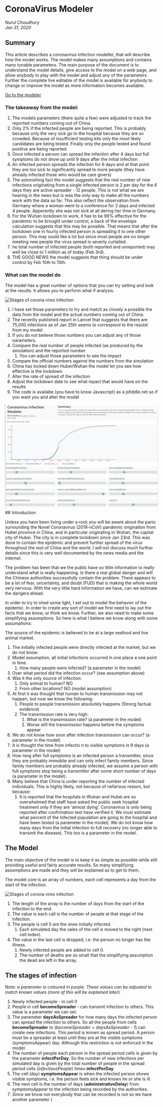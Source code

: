 # CoronaVirus Modeler
*Nurul Choudhury* <br>
*Jan 31, 2020*


## Summary
This article describes a coronavirus infection modeller, that will describe how the model works. The model makes many assumptions and contains many tunable parameters. The main purpose of the document is to understand the model details, give access to the model on a web page, and allow anybody to play with the model and adjust any of the parameters. Further the complete live editable of the model is available for anybody to change  or improve the model as more information becomes available. 

[Go to the modeler](https://nurulc.github.io/coronavirus.html)

### The takeaway from the model:

1. The models parameters (there quite a few) were adjusted to track the reported numbers coming out of China.
2. Only 2% if the infected people are being reported. This is probably because only the very sick go to the hospital because they are so crowded. Because of insufficient testing kits only the most likely candidates are being tested. Finally only the people tested and found positive are being reported.
1. Once infected a person can spread the infection after 4 days but full symptoms do not show up until 9 days after the initial infection
1. An infected person spreads the infection for 6 days and at that point they are too sick to significantly spread to more people (they have already infected those who would be care givers)
1. The astonishing fact the model suggests that the real number of new infections originating from a single infected person is 2 per day for the 6 days they are active spreader - 12 people. This is not what we are hearing in the news but is was the only way to make all the numbers work with the data so far. This also reflect the observation from Germany where a woman went to a conference for 2 days and infected 4 people. Apperently she was not sick at all dering her time in Germany.
1. For the Wuhan lockdown to work, it has to be 96% effective for the pandemic to be brought under control, a back of the envelope calculation suggests that this may be possible. That means that after the lockdown one in fourty infected person is spreading it to one other person. This may sould like a lot but since most people are no longer meeting new people the virus spread is severly curtailed.
1. he total number of infected people (both reported and unreported) may well be close to 1 million as of today (Feb 3rd). 
1. THE GOOD NEWS the model suggests that thing should be under control by Feb 10th to 15th. 

### What can the model do

The model has a great number of options that you can try setting and look at the results. It allows you to perform what if analysis. 

 <img id="model" src="https://nurulc.github.io/coronavirus_stages.svg" alt="Stages of corona vires infection" >
 
1. I have set those parameters to try and match as closely a possible the data from the model and the actual numbers coming out of China.
1. The recently published report in Lancet that suggests that there are 75,000 infections as of Jan 25th seems to correspond to the resulst from my model. 
1. If you do not believe those numbers you can adjust any of those oarameters.
1. Compare the real number of people infected (as produced by the simulation) and the reported number
   1. You can adjust those parameters to see the impact
2. Compare the official numbers against the numbers from the simulation
3. China has locked down Hubei/Wuhan the model let you see how effective is the lockdown
4. Alter the rate of spread of the infection
5. Adjust the lockdown date to see what inpact that would have on the results
6. The code is availabe (you have to know Javascript) as a jsfiddle.net so if you want you and alter the model
<img src="coronavirus_model.PNG" >
## Introduction

Unless you have been living under a rock you will be aware about the panic surrounding the Novel Coronavirus (2019-nCoV)  pandemic origination from Hubei province in China, and in particular originating in Wuhan, the capital city of Hubei. The city is in complete lockdown since Jan 23rd. This was done to contain the epidemic and prevent further spread of the virus throughout the rest of China and the world. I will not discuss much further details since this is very well documented by the news media and the internet.

The problem has been that we the public have so little information to really understand what is really happening. Is there a real global danger and will the Chinese authorities successfully contain the problem.   There appears to be a lot of fear, uncertainty, and doubt (FUD) that is making the whole world very nervous.  With the very little hard information we have, can we estimate the dangers ahead.

In order to try to shed some light, I set out to model the behavior of the epidemic. In order to create any sort of model we first need to lay out the facts that we know, or think we know. Further, we also need to make some simplifying assumptions. So here is what I believe we know along with some assumptions:

The source of the epidemic is believed to be at a large seafood and live animal market.


1. The initially infected people were directly infected at the market, but we do not know:
1. Model assumption, all initial infections occurred in one place a one point in time.
   1. How many people were infected? (a parameter in the model)
1. Over what period did the infection occur? (see assumption above)
1. Was it the only source of infection: 
   1. Only animal to human? NO
   1. From other locations? NO (model assumption)
1. At first it was thought that human to human transmission may not happen, but now we know the following:
   1. People to people transmission absolutely happens (Strong factual evidence)
   1. The transmission rate is very high: 
      1. What is the transmission rate? (a parameter in the model)
      1. Worse still the transmission happens before the symptoms appear
1. We do not know how soon after infection transmission can occur? (a parameter in the model)
1. It is thought the time from infectio n to visible symptoms is 9 days (a parameter in the model)
1. How long after full symptoms is an infected person a transmitter, since they are probably immobile and can only infect family members. Since family members are probably already infected, we assume a person with full symptoms stop being a transmitter after some short number of days (a parameter in the model).
1. Many believe that China is under reporting the number of infected individuals. This is highly likely, not because of nefarious reason, but because:
   1. It is reported that the hospitals in Wuhan and Hubei are so overwhelmed that staff have asked the public seek hospital treatment only if they are ‘almost dying’. 
Coronavirus is only being reported after confirmation test have verified it. We must estimate what percent of the infected population are going to the hospital and have been tested  (a parameter in the model).
We do not know how many days from the initial infection to full recovery (no longer able to transmit the disease). This too is a parameter in the model.

## The Model
The main objective of the model is to keep it as simple as possible while still providing useful and fairly accurate results. So many simplifying assumptions are made and they will be explained as to get to them.

The model core is an array of numbers, each cell represents a day from the start of the infection. 

<img id="model" src="https://nurulc.github.io/coronavirus_stages.svg" alt="Stages of corona vires infection" >

1. The length of the array is the number of days from the start of the infection to the end. 
1. The value is each call is the number of people at that stage of the infection. 
1. The people is cell 0 are the ones initially infected.
   1. Each simulated day the vales of the cell is moved to the right (next cell index). 
1. The value in the last cell is dropped, i.e. the person no longer has the illness.
   1. Newly infected people are added to cell 0.
   1. The number of deaths are so small that the simplifying assumption the dead are left in the array.

## The stages of infection
Note: *a parameter is coloured in purple. These values can be adjusted to match known values (more of this will be explained later).*

1. Newly infected people - in cell 0
2. People in cell **becomeSpreader** - can transmit infection to others. This value is a parameter we can set.
3. The parameter **daysAsSpreader** for how many days the infected person can spread the infection to others. So all the people from cells **becomeSpreader** to (*becomeSpreader  + daysAsSpreader - 1*) can create new infections. This period is known as spread period. A person must be a spreader at least until they are at the visible symptoms (symptomsAppear) day. Although this restriction is not enforced in the model. 
4. The number of people each person in the spread period cells is given by the parameter **infectPerDay**. So the number of new infections per simulated day is given by the total number of people in the spread period cells (*infectiousPeople*) times **infectPerDay**.
5. The cell (day) **symptomsAppear** is when the infected person shows visible symptoms, i.e. the person feels sick and knows he or she is ill.
6. The next cell is the number of days (**administrativeDelay**) from *symptomsAppear* to the infection being recorded by the authorities.
6. Since we know not everybody that can be recorded is not so we have another parameter (

